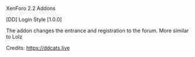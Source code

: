 XenForo 2.2 Addons 

[DD] Login Style [1.0.0]

The addon changes the entrance and registration to the forum.
More similar to Lolz

Credits:
https://ddcats.live
